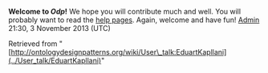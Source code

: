 __Welcome to _Odp_!__ We hope you will contribute much and well. 
You will probably want to read the [help pages](http://ontologydesignpatterns.org/wiki/Help:Contents "Help:Contents"). Again, welcome and have fun! [Admin](../User/ValentinaPresutti "User:ValentinaPresutti") 21:30, 3 November 2013 (UTC)





Retrieved from "[http://ontologydesignpatterns.org/wiki/User\_talk:EduartKapllani](../User_talk/EduartKapllani)"